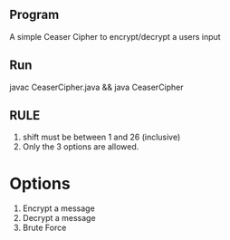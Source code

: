 ## Program 

A simple Ceaser Cipher to encrypt/decrypt a users input

## Run 
javac CeaserCipher.java && java CeaserCipher 

## RULE 
1. shift must be between 1 and 26 (inclusive)
2. Only the 3 options are allowed.

# Options 
1.  Encrypt a message
2. Decrypt a message 
3. Brute Force 


